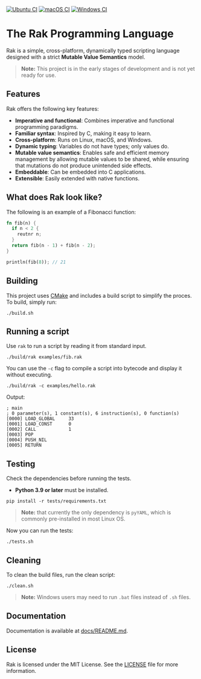 
[![Ubuntu CI](https://github.com/fabiosvm/rak/actions/workflows/ubuntu.yml/badge.svg)](https://github.com/fabiosvm/rak/actions/workflows/ubuntu.yml) [![macOS CI](https://github.com/fabiosvm/rak/actions/workflows/macos.yml/badge.svg)](https://github.com/fabiosvm/rak/actions/workflows/macos.yml) [![Windows CI](https://github.com/fabiosvm/rak/actions/workflows/windows.yml/badge.svg)](https://github.com/fabiosvm/rak/actions/workflows/windows.yml)

# The Rak Programming Language

Rak is a simple, cross-platform, dynamically typed scripting language designed with a strict **Mutable Value Semantics** model.

> **Note:** This project is in the early stages of development and is not yet ready for use.

## Features

Rak offers the following key features:

- **Imperative and functional**: Combines imperative and functional programming paradigms.
- **Familiar syntax**: Inspired by C, making it easy to learn.
- **Cross-platform**: Runs on Linux, macOS, and Windows.
- **Dynamic typing**: Variables do not have types; only values do.
- **Mutable value semantics**: Enables safe and efficient memory management by allowing mutable values to be shared, while ensuring that mutations do not produce unintended side effects.
- **Embeddable**: Can be embedded into C applications.
- **Extensible**: Easily extended with native functions.

## What does Rak look like?

The following is an example of a Fibonacci function:

```rs
fn fib(n) {
  if n < 2 {
    reutnr n;
  }
  return fib(n - 1) + fib(n - 2);
}

println(fib(8)); // 21
```

## Building

This project uses [CMake](https://cmake.org) and includes a build script to simplify the proces. To build, simply run:

```
./build.sh
```

## Running a script

Use `rak` to run a script by reading it from standard input.

```
./build/rak examples/fib.rak
```

You can use the `-c` flag to compile a script into bytecode and display it without executing.

```
./build/rak -c examples/hello.rak
```

Output:

```
; main
; 0 parameter(s), 1 constant(s), 6 instruction(s), 0 function(s)
[0000] LOAD_GLOBAL     33
[0001] LOAD_CONST      0
[0002] CALL            1
[0003] POP
[0004] PUSH_NIL
[0005] RETURN
```

## Testing

Check the dependencies before running the tests.

- **Python 3.9 or later** must be installed.

```
pip install -r tests/requirements.txt
```

> **Note:** that currently the only dependency is `pyYAML`, which is commonly pre-installed in most Linux OS.

Now you can run the tests:

```
./tests.sh
```

## Cleaning

To clean the build files, run the clean script:

```
./clean.sh
```

> **Note:** Windows users may need to run `.bat` files instead of `.sh` files.

## Documentation

Documentation is available at [docs/README.md](docs/README.md).

## License

Rak is licensed under the MIT License. See the [LICENSE](LICENSE) file for more information.
